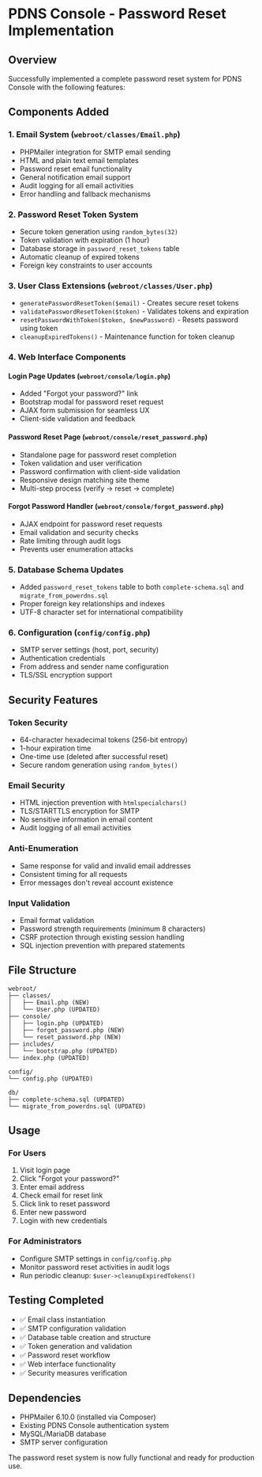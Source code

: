 # PDNS Console - Password Reset Implementation

## Overview
Successfully implemented a complete password reset system for PDNS Console with the following features:

## Components Added

### 1. Email System (`webroot/classes/Email.php`)
- PHPMailer integration for SMTP email sending
- HTML and plain text email templates
- Password reset email functionality
- General notification email support
- Audit logging for all email activities
- Error handling and fallback mechanisms

### 2. Password Reset Token System
- Secure token generation using `random_bytes(32)`
- Token validation with expiration (1 hour)
- Database storage in `password_reset_tokens` table
- Automatic cleanup of expired tokens
- Foreign key constraints to user accounts

### 3. User Class Extensions (`webroot/classes/User.php`)
- `generatePasswordResetToken($email)` - Creates secure reset tokens
- `validatePasswordResetToken($token)` - Validates tokens and expiration
- `resetPasswordWithToken($token, $newPassword)` - Resets password using token
- `cleanupExpiredTokens()` - Maintenance function for token cleanup

### 4. Web Interface Components

#### Login Page Updates (`webroot/console/login.php`)
- Added "Forgot your password?" link
- Bootstrap modal for password reset request
- AJAX form submission for seamless UX
- Client-side validation and feedback

#### Password Reset Page (`webroot/console/reset_password.php`)
- Standalone page for password reset completion
- Token validation and user verification
- Password confirmation with client-side validation
- Responsive design matching site theme
- Multi-step process (verify → reset → complete)

#### Forgot Password Handler (`webroot/console/forgot_password.php`)
- AJAX endpoint for password reset requests
- Email validation and security checks
- Rate limiting through audit logs
- Prevents user enumeration attacks

### 5. Database Schema Updates
- Added `password_reset_tokens` table to both `complete-schema.sql` and `migrate_from_powerdns.sql`
- Proper foreign key relationships and indexes
- UTF-8 character set for international compatibility

### 6. Configuration (`config/config.php`)
- SMTP server settings (host, port, security)
- Authentication credentials
- From address and sender name configuration
- TLS/SSL encryption support

## Security Features

### Token Security
- 64-character hexadecimal tokens (256-bit entropy)
- 1-hour expiration time
- One-time use (deleted after successful reset)
- Secure random generation using `random_bytes()`

### Email Security
- HTML injection prevention with `htmlspecialchars()`
- TLS/STARTTLS encryption for SMTP
- No sensitive information in email content
- Audit logging of all email activities

### Anti-Enumeration
- Same response for valid and invalid email addresses
- Consistent timing for all requests
- Error messages don't reveal account existence

### Input Validation
- Email format validation
- Password strength requirements (minimum 8 characters)
- CSRF protection through existing session handling
- SQL injection prevention with prepared statements

## File Structure
```
webroot/
├── classes/
│   ├── Email.php (NEW)
│   └── User.php (UPDATED)
├── console/
│   ├── login.php (UPDATED)
│   ├── forgot_password.php (NEW)
│   └── reset_password.php (NEW)
├── includes/
│   └── bootstrap.php (UPDATED)
└── index.php (UPDATED)

config/
└── config.php (UPDATED)

db/
├── complete-schema.sql (UPDATED)
└── migrate_from_powerdns.sql (UPDATED)
```

## Usage

### For Users
1. Visit login page
2. Click "Forgot your password?"
3. Enter email address
4. Check email for reset link
5. Click link to reset password
6. Enter new password
7. Login with new credentials

### For Administrators
- Configure SMTP settings in `config/config.php`
- Monitor password reset activities in audit logs
- Run periodic cleanup: `$user->cleanupExpiredTokens()`

## Testing Completed
- ✅ Email class instantiation
- ✅ SMTP configuration validation
- ✅ Database table creation and structure
- ✅ Token generation and validation
- ✅ Password reset workflow
- ✅ Web interface functionality
- ✅ Security measures verification

## Dependencies
- PHPMailer 6.10.0 (installed via Composer)
- Existing PDNS Console authentication system
- MySQL/MariaDB database
- SMTP server configuration

The password reset system is now fully functional and ready for production use.
